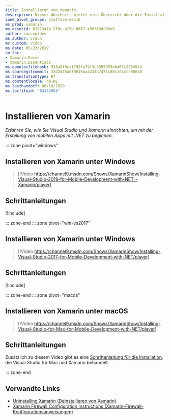 ```yaml
---
title: Installieren von Xamarin
description: Dieser Abschnitt bietet eine Übersicht über die Installations- und Einrichtungsmethoden, die verwendet werden können, um die Einrichtung von Xamarin auf Visual Studio vorzunehmen.
zone_pivot_groups: platform-dev16
ms.prod: xamarin
ms.assetid: 0f813a14-2f0c-415d-8667-4563f3dc06e8
author: conceptdev
ms.author: crdun
ms.custom: video
ms.date: 05/23/2019
no-loc:
- Xamarin.Forms
- Xamarin.Essentials
ms.openlocfilehash: 928a8f9ca1792fa79f3c5995959e6407c23649f4
ms.sourcegitcommit: 32d2476a5f9016baa231b7471c88c1d4ccc08eb8
ms.translationtype: HT
ms.contentlocale: de-DE
ms.lasthandoff: 06/18/2020
ms.locfileid: "84133054"
---
```

# <a name="installing-xamarin"></a>Installieren von Xamarin

_Erfahren Sie, wie Sie Visual Studio und Xamarin einrichten, um mit der Erstellung von mobilen Apps mit .NET zu beginnen._

::: zone pivot="windows"

## <a name="installing-xamarin-on-windows"></a>Installieren von Xamarin unter Windows

> [!Video https://channel9.msdn.com/Shows/XamarinShow/Installing-Visual-Studio-2019-for-Mobile-Development-with-NET--Xamarin/player]

## <a name="step-by-step-instructions"></a>Schrittanleitungen

[!include[](~/cross-platform/includes/install-xamarin-windows-2019.md)]

::: zone-end
::: zone pivot="win-vs2017"

## <a name="installing-xamarin-on-windows"></a>Installieren von Xamarin unter Windows

> [!Video https://channel9.msdn.com/Shows/XamarinShow/Installing-Visual-Studio-2017-for-Mobile-Development-with-NET/player]

## <a name="step-by-step-instructions"></a>Schrittanleitungen

[!include[](~/cross-platform/includes/install-xamarin-windows.md)]

::: zone-end
::: zone pivot="macos"

## <a name="installing-xamarin-on-macos"></a>Installieren von Xamarin unter macOS

> [!Video https://channel9.msdn.com/Shows/XamarinShow/Installing-Visual-Studio-for-Mac-for-Mobile-Development-with-NET/player]

## <a name="step-by-step-instructions"></a>Schrittanleitungen

Zusätzlich zu diesem Video gibt es eine [Schrittanleitung für die Installation](/visualstudio/mac/installation/), die Visual Studio für Mac und Xamarin behandelt.

::: zone-end

## <a name="related-links"></a>Verwandte Links

- [Uninstalling Xamarin (Deinstallieren von Xamarin)](~/get-started/installation/uninstalling-xamarin.md)
- [Xamarin Firewall Configuration Instructions (Xamarin-Firewall-Konfigurationsanweisungen)](firewall.md)
